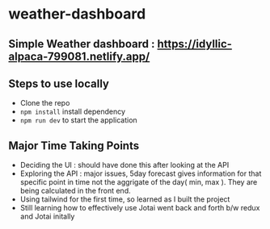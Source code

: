 # weather-dashboard

## Simple Weather dashboard : https://idyllic-alpaca-799081.netlify.app/

## Steps to use locally
  - Clone the repo
  - ```npm install``` install dependency
  - ```npm run dev``` to start the application 

## Major Time Taking Points
  - Deciding the UI : should have done this after looking at the API
  - Exploring the API : major issues, 5day forecast gives information for that specific point in time not the aggrigate of the day( min, max ). They are being calculated in the front end.
  - Using tailwind for the first time, so learned as I built the project
  - Still learning how to effectively use Jotai went back and forth b/w redux and Jotai initally
